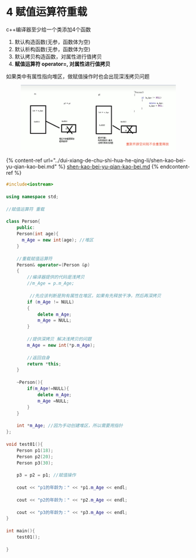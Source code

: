 # 4 赋值运算符重载

c++编译器至少给一个类添加4个函数

1. 默认构造函数(无参，函数体为空)
2. 默认析构函数(无参，函数体为空)
3. 默认拷贝构造函数，对属性进行值拷贝
4. **赋值运算符 operator=, 对属性进行值拷贝**

如果类中有属性指向堆区，做赋值操作时也会出现深浅拷贝问题

<figure><img src="../../../.gitbook/assets/image.png" alt=""><figcaption></figcaption></figure>

{% content-ref url="../dui-xiang-de-chu-shi-hua-he-qing-li/shen-kao-bei-yu-qian-kao-bei.md" %}
[shen-kao-bei-yu-qian-kao-bei.md](../dui-xiang-de-chu-shi-hua-he-qing-li/shen-kao-bei-yu-qian-kao-bei.md)
{% endcontent-ref %}

```cpp
#include<iostream>

using namespace std;

//赋值运算符 重载

class Person{
    public:
    Person(int age){
      m_Age = new int(age); //堆区
    }

    //重载赋值运算符 
	Person& operator=(Person &p)
	{
        //编译器提供的代码是浅拷贝
		//m_Age = p.m_Age;

         //先应该判断是狗有属性在堆区，如果有先释放干净，然后再深拷贝
		if (m_Age != NULL)
		{
			delete m_Age;
			m_Age = NULL;
		}
	
		//提供深拷贝 解决浅拷贝的问题
		m_Age = new int(*p.m_Age);

		//返回自身
		return *this;
	}

    ~Person(){
        if(m_Age!=NULL){
            delete m_Age;
            m_Age =NULL;
        }
    }

    int *m_Age; //因为手动创建堆区，所以需要用指针
};

void test01(){
    Person p1(18);
    Person p2(20);
	Person p3(30);

	p3 = p2 = p1; //赋值操作

	cout << "p1的年龄为：" << *p1.m_Age << endl;

	cout << "p2的年龄为：" << *p2.m_Age << endl;

	cout << "p3的年龄为：" << *p3.m_Age << endl;
}

int main(){
    test01();

}
```
